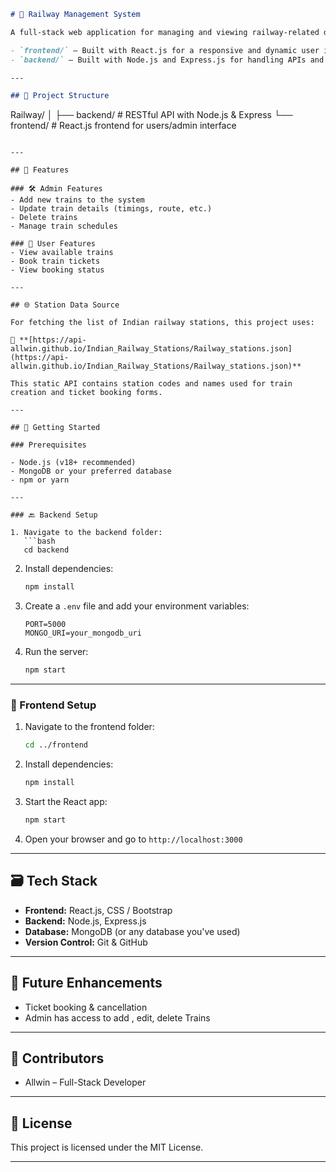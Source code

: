 ```markdown
# 🚆 Railway Management System

A full-stack web application for managing and viewing railway-related data. This project is divided into two main parts:

- `frontend/` — Built with React.js for a responsive and dynamic user interface.
- `backend/` — Built with Node.js and Express.js for handling APIs and database interactions.

---

## 📁 Project Structure

```
Railway/
│
├── backend/     # RESTful API with Node.js & Express
└── frontend/    # React.js frontend for users/admin interface
```

---

## 🔧 Features

### 🛠️ Admin Features
- Add new trains to the system
- Update train details (timings, route, etc.)
- Delete trains
- Manage train schedules

### 👤 User Features
- View available trains
- Book train tickets
- View booking status

---

## 🌐 Station Data Source

For fetching the list of Indian railway stations, this project uses:

📎 **[https://api-allwin.github.io/Indian_Railway_Stations/Railway_stations.json](https://api-allwin.github.io/Indian_Railway_Stations/Railway_stations.json)**

This static API contains station codes and names used for train creation and ticket booking forms.

---

## 🚀 Getting Started

### Prerequisites

- Node.js (v18+ recommended)
- MongoDB or your preferred database
- npm or yarn

---

### 🔙 Backend Setup

1. Navigate to the backend folder:
   ```bash
   cd backend
   ```

2. Install dependencies:
   ```bash
   npm install
   ```

3. Create a `.env` file and add your environment variables:
   ```
   PORT=5000
   MONGO_URI=your_mongodb_uri
   ```

4. Run the server:
   ```bash
   npm start
   ```

---

### 🎨 Frontend Setup

1. Navigate to the frontend folder:
   ```bash
   cd ../frontend
   ```

2. Install dependencies:
   ```bash
   npm install
   ```

3. Start the React app:
   ```bash
   npm start
   ```

4. Open your browser and go to `http://localhost:3000`

---

## 🗃️ Tech Stack

- **Frontend:** React.js, CSS / Bootstrap
- **Backend:** Node.js, Express.js
- **Database:** MongoDB (or any database you've used)
- **Version Control:** Git & GitHub

---

## 📌 Future Enhancements

- Ticket booking & cancellation
- Admin has access to add , edit, delete Trains

---

## 🤝 Contributors

- Allwin – Full-Stack Developer

---

## 📄 License

This project is licensed under the MIT License.

---

```